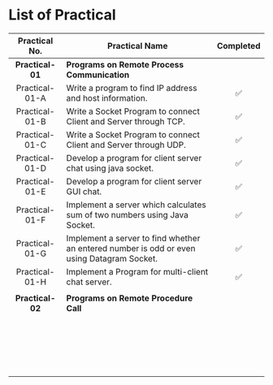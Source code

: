 # List of Practical

| Practical No. | Practical Name | Completed |
|:--------------:|--------------|:----------:|
| **Practical-01** | **Programs on Remote Process Communication** ||
| Practical-01-A | Write a program to find IP address and host information. | ✅ |
| Practical-01-B | Write a Socket Program to connect Client and Server through TCP. | ✅ |
| Practical-01-C | Write a Socket Program to connect Client and Server through UDP. | ✅ |
| Practical-01-D | Develop a program for client server chat using java socket. | ✅ |
| Practical-01-E | Develop a program for client server GUI chat. | ✅ |
| Practical-01-F | Implement a server which calculates sum of two numbers using Java Socket. | ✅ |
| Practical-01-G | Implement a server to find whether an entered number is odd or even using Datagram Socket. | ✅ |
| Practical-01-H | Implement a Program for multi-client chat server. | ✅ |
|  |  |  |
| **Practical-02** | **Programs on Remote Procedure Call** |  |
|  |  |  |
|  |  |  |
|  |  |  |
|  |  |  |
|  |  |  |
|  |  |  |
|  |  |  |
|  |  |  |
|  |  |  |
|  |  |  |
|  |  |  |
|  |  |  |
|  |  |  |
|  |  |  |
|  |  |  |
|  |  |  |
|  |  |  |
|  |  |  |
|  |  |  |
|  |  |  |